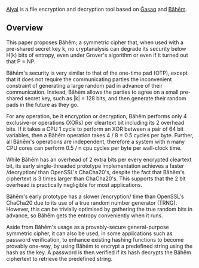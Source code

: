 [Alyal](https://codeberg.org/rajululkahf/alyal) is a file encryption and
decryption tool based on [Ġasaq](https://codeberg.org/rajululkahf/ghasaq)
and [Băhēm](https://codeberg.org/rajululkahf/baheem).

## Overview

This paper proposes Băhēm;  a symmetric cipher that, when used with a
pre-shared secret key k, no cryptanalysis can degrade its security below
H(k) bits of entropy, even under Grover's algorithm or even if it turned
out that P = NP.

Băhēm's security is very similar to that of the one-time pad (OTP), except
that it does not require the communicating parties the inconvenient
constraint of generating a large random pad in advance of their
communication. Instead, Băhēm allows the parties to agree on a small
pre-shared secret key, such as |k| = 128 bits, and then generate their
random pads in the future as they go.

For any operation, be it encryption or decryption, Băhēm performs only 4
exclusive-or operations (XORs) per cleartext bit including its 2 overhead
bits.  If it takes a CPU 1 cycle to perform an XOR between a pair of 64 bit
variables, then a Băhēm operation takes 4 / 8 = 0.5 cycles per byte.
Further, all Băhēm's operations are independent, therefore a system with n
many CPU cores can perform 0.5 / n cpu cycles per byte per wall-clock time.

While Băhēm has an overhead of 2 extra bits per every encrypted cleartext
bit, its early single-threaded prototype implementation achieves a faster
/decryption/ than OpenSSL's ChaCha20's, despite the fact that Băhēm's
ciphertext is 3 times larger than ChaCha20's.  This supports that the 2 bit
overhead is practically negligible for most applications.

Băhēm's early prototype has a slower /encryption/ time than OpenSSL's
ChaCha20 due to its use of a true random number generator (TRNG).  However,
this can be trivially optimised by gathering the true random bits in
advance, so Băhēm gets the entropy conveniently when it runs.

Aside from Băhēm's usage as a provably-secure general-purpose symmetric
cipher, it can also be used, in some applications such as password
verification, to enhance existing hashing functions to become provably
one-way, by using Băhēm to encrypt a predefined string using the hash as
the key.  A password is then verified if its hash decrypts the Băhēm
ciphertext to retrieve the predefined string.
